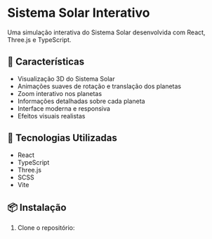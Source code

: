 # Sistema Solar Interativo

Uma simulação interativa do Sistema Solar desenvolvida com React, Three.js e TypeScript.

## 🌟 Características

- Visualização 3D do Sistema Solar
- Animações suaves de rotação e translação dos planetas
- Zoom interativo nos planetas
- Informações detalhadas sobre cada planeta
- Interface moderna e responsiva
- Efeitos visuais realistas

## 🚀 Tecnologias Utilizadas

- React
- TypeScript
- Three.js
- SCSS
- Vite

## 📦 Instalação

1. Clone o repositório:
